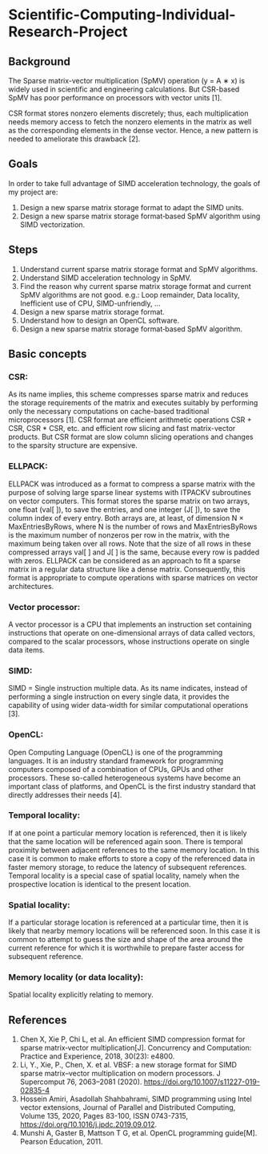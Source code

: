 # Scientific-Computing-Individual-Research-Project
## Background
The Sparse matrix-vector multiplication (SpMV) operation (y = A ∗ x) is widely used in scientific and engineering calculations. But CSR-based SpMV has poor performance on processors with vector units [1].

CSR format stores nonzero elements discretely; thus, each multiplication needs memory access to fetch the nonzero elements in the matrix as well as the corresponding elements in the dense vector. Hence, a new pattern is needed to ameliorate this drawback [2].

## Goals
In order to take full advantage of SIMD acceleration technology, the goals of my project are:
1.	Design a new sparse matrix storage format to adapt the SIMD units.
2.	Design a new sparse matrix storage format‑based SpMV algorithm using SIMD vectorization.

## Steps
1.	Understand current sparse matrix storage format and SpMV algorithms.
2.	Understand SIMD acceleration technology in SpMV.
3.	Find the reason why current sparse matrix storage format and current SpMV algorithms are not good.
e.g.: Loop remainder, Data locality, Inefficient use of CPU, SIMD-unfriendly, …
4.	Design a new sparse matrix storage format.
5.	Understand how to design an OpenCL software.
6.	Design a new sparse matrix storage format‑based SpMV algorithm.

## Basic concepts
### CSR:
As its name implies, this scheme compresses sparse matrix and reduces the storage requirements of the matrix and executes suitably by performing only the necessary computations on cache-based traditional microprocessors [1].
CSR format are efficient arithmetic operations CSR + CSR, CSR * CSR, etc. and efficient row slicing and fast matrix-vector products. But CSR format are slow column slicing operations and changes to the sparsity structure are expensive.

### ELLPACK:
ELLPACK was introduced as a format to compress a sparse matrix with the purpose of solving large sparse linear systems with ITPACKV subroutines on vector computers.
This format stores the sparse matrix on two arrays, one float (val[ ]), to save the entries, and one integer (J[ ]), to save the column index of every entry. Both arrays are, at least, of dimension N × MaxEntriesByRows, where N is the number of rows and MaxEntriesByRows is the maximum number of nonzeros per row in the matrix, with the maximum being taken over all rows. Note that the size of all rows in these compressed arrays val[ ] and J[ ] is the same, because every row is padded with zeros.
ELLPACK can be considered as an approach to fit a sparse matrix in a regular data structure like a dense matrix. Consequently, this format is appropriate to compute operations with sparse matrices on vector architectures.

### Vector processor:
A vector processor is a CPU that implements an instruction set containing instructions that operate on one-dimensional arrays of data called vectors, compared to the scalar processors, whose instructions operate on single data items.

### SIMD:
SIMD = Single instruction multiple data.
As its name indicates, instead of performing a single instruction on every single data, it provides the capability of using wider data-width for similar computational operations [3].

### OpenCL:
Open Computing Language (OpenCL) is one of the programming languages. It is an industry standard framework for programming computers composed of a combination of CPUs, GPUs and other processors. These so-called heterogeneous systems have become an important class of platforms, and OpenCL is the first industry standard that directly addresses their needs [4].

### Temporal locality:
If at one point a particular memory location is referenced, then it is likely that the same location will be referenced again soon. There is temporal proximity between adjacent references to the same memory location. In this case it is common to make efforts to store a copy of the referenced data in faster memory storage, to reduce the latency of subsequent references. Temporal locality is a special case of spatial locality, namely when the prospective location is identical to the present location.

### Spatial locality:
If a particular storage location is referenced at a particular time, then it is likely that nearby memory locations will be referenced soon. In this case it is common to attempt to guess the size and shape of the area around the current reference for which it is worthwhile to prepare faster access for subsequent reference.

### Memory locality (or data locality):
Spatial locality explicitly relating to memory.

## References
1.	Chen X, Xie P, Chi L, et al. An efficient SIMD compression format for sparse matrix‐vector multiplication[J]. Concurrency and Computation: Practice and Experience, 2018, 30(23): e4800.
2.	Li, Y., Xie, P., Chen, X. et al. VBSF: a new storage format for SIMD sparse matrix–vector multiplication on modern processors. J Supercomput 76, 2063–2081 (2020). https://doi.org/10.1007/s11227-019-02835-4
3.	Hossein Amiri, Asadollah Shahbahrami, SIMD programming using Intel vector extensions, Journal of Parallel and Distributed Computing, Volume 135, 2020, Pages 83-100, ISSN 0743-7315, https://doi.org/10.1016/j.jpdc.2019.09.012.
4.	Munshi A, Gaster B, Mattson T G, et al. OpenCL programming guide[M]. Pearson Education, 2011.
